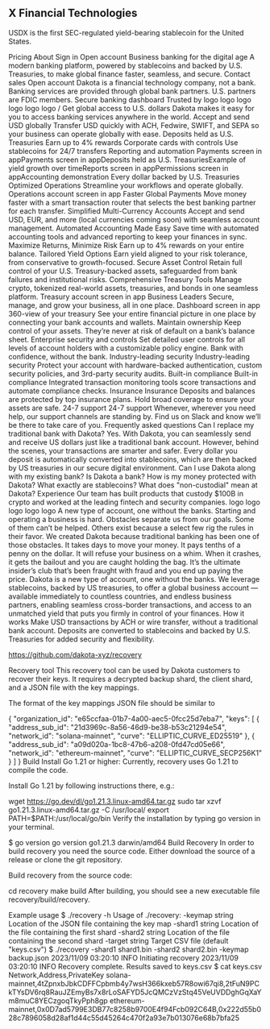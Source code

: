 ## X Financial Technologies

USDX is the first SEC-regulated yield-bearing stablecoin for the United States.



Pricing
About
Sign in
Open account
Business banking for the digital age
A modern banking platform, powered by stablecoins and backed by U.S. Treasuries, to make global finance faster, seamless, and secure.
Contact sales
Open account
Dakota is a financial technology company, not a bank. Banking services are provided through global bank partners. U.S. partners are FDIC members.
Secure banking dashboard
Trusted by
logo
logo
logo
logo
logo
logo
/
Get global access to U.S. dollars
Dakota makes it easy for you to access banking services anywhere in the world.
Accept and send USD globally
Transfer USD quickly with ACH, Fedwire, SWIFT, and SEPA so your business can operate globally with ease.
Deposits held as U.S. Treasuries
Earn up to 4% rewards
Corporate cards with controls
Use stablecoins for 24/7 transfers
Reporting and automation
Payments screen in appPayments screen in appDeposits held as U.S. TreasuriesExample of yield growth over timeReports screen in appPermissions screen in appAccounting demonstration
Every dollar backed by U.S. Treasuries
Optimized Operations
Streamline your workflows and operate globally.
Operations account screen in app
Faster Global Payments
Move money faster with a smart transaction router that selects the best banking partner for each transfer.
Simplified Multi-Currency Accounts
Accept and send USD, EUR, and more (local currencies coming soon) with seamless account management.
Automated Accounting Made Easy
Save time with automated accounting tools and advanced reporting to keep your finances in sync.
Maximize Returns, Minimize Risk
Earn up to 4% rewards on your entire balance.
Tailored Yield Options
Earn yield aligned to your risk tolerance, from conservative to growth-focused.
Secure Asset Control
Retain full control of your U.S. Treasury-backed assets, safeguarded from bank failures and institutional risks.
Comprehensive Treasury Tools
Manage crypto, tokenized real-world assets, treasuries, and bonds in one seamless platform.
Treasury account screen in app
Business Leaders
Secure, manage, and grow your business, all in one place.
Dashboard screen in app
360-view of your treasury
See your entire financial picture in one place by connecting your bank accounts and wallets.
Maintain ownership
Keep control of your assets. They’re never at risk of default on a bank’s balance sheet.
Enterprise security and controls
Set detailed user controls for all levels of account holders with a customizable policy engine.
Bank with confidence, without the bank.
Industry-leading security
Industry-leading security
Protect your account with hardware-backed authentication, custom security policies, and 3rd-party security audits.
Built-in compliance
Built-in compliance
Integrated transaction monitoring tools score transactions and automate compliance checks.
Insurance
Insurance
Deposits and balances are protected by top insurance plans. Hold broad coverage to ensure your assets are safe.
24-7 support
24-7 support
Whenever, wherever you need help, our support channels are standing by. Find us on Slack and know we’ll be there to take care of you.
Frequently asked questions
Can I replace my traditional bank with Dakota?
Yes. With Dakota, you can seamlessly send and receive US dollars just like a traditional bank account. However, behind the scenes, your transactions are smarter and safer. Every dollar you deposit is automatically converted into stablecoins, which are then backed by US treasuries in our secure digital environment.
Can I use Dakota along with my existing bank?
Is Dakota a bank?
How is my money protected with Dakota?
What exactly are stablecoins?
What does "non-custodial" mean at Dakota?
Experience
Our team has built products that custody $100B in crypto and worked at the leading fintech and security companies.
logo
logo
logo
logo
logo
A new type of account, one without the banks.
Starting and operating a business is hard. Obstacles separate us from our goals. Some of them can’t be helped. Others exist because a select few rig the rules in their favor. 
We created Dakota because traditional banking has been one of those obstacles. It takes days to move your money. It pays tenths of a penny on the dollar. It will refuse your business on a whim. When it crashes, it gets the bailout and you are caught holding the bag. It’s the ultimate insider’s club that’s been fraught with fraud and you end up paying the price.
Dakota is a new type of account, one without the banks.
We leverage stablecoins, backed by US treasuries, to offer a global business account — available immediately to countless countries, and endless business partners, enabling seamless cross-border transactions, and access to an unmatched yield that puts you firmly in control of your finances.
How it works
Make USD transactions by ACH or wire transfer, without a traditional bank account. Deposits are converted to stablecoins and backed by U.S. Treasuries for added security and flexibility.

https://github.com/dakota-xyz/recovery

Recovery tool
This recovery tool can be used by Dakota customers to recover their keys. It requires a decrypted backup shard, the client shard, and a JSON file with the key mappings.

The format of the key mappings JSON file should be similar to

{
  "organization_id": "e65ccfaa-01b7-4a00-aec5-0fcc25d7eba7",
  "keys": [
    {
      "address_sub_id": "21d3969c-8a56-46d9-be38-b53c21294e54",
      "network_id": "solana-mainnet",
      "curve": "ELLIPTIC_CURVE_ED25519"
    },
    {
      "address_sub_id": "a09d020a-1bc8-47b6-a208-0fd47cd05e66",
      "network_id": "ethereum-mainnet",
      "curve": "ELLIPTIC_CURVE_SECP256K1"
    }
  ]
}
Build
Install Go 1.21 or higher:
Currently, recovery uses Go 1.21 to compile the code.

Install Go 1.21 by following instructions there, e.g.:

wget https://go.dev/dl/go1.21.3.linux-amd64.tar.gz
sudo tar xzvf go1.21.3.linux-amd64.tar.gz -C /usr/local/
export PATH=$PATH:/usr/local/go/bin
Verify the installation by typing go version in your terminal.

$ go version
go version go1.21.3 darwin/amd64
Build Recovery
In order to build recovery you need the source code. Either download the source of a release or clone the git repository.

Build recovery from the source code:

cd recovery
make build
After building, you should see a new executable file recovery/build/recovery.

Example usage
$ ./recovery -h
Usage of ./recovery:
  -keymap string
        Location of the JSON file containing the key map
  -shard1 string
        Location of the file containing the first shard
  -shard2 string
        Location of the file containing the second shard
  -target string
        Target CSV file (default "keys.csv")
$ ./recovery -shard1 shard1.bin -shard2 shard2.bin -keymap backup.json
2023/11/09 03:20:10 INFO Initiating recovery
2023/11/09 03:20:10 INFO Recovery complete. Results saved to keys.csv
$ cat keys.csv
Network,Address,PrivateKey
solana-mainnet,4tZpnxbJbkCDFFCpbmb4y7wsH366kxeb57R8owi67qi8,2tFuN9PCkTYsDV6rq8RauJZEmyBs7x8rLoSAFYD5JcQMCzVzStq45VeUVDDghGqXaYm8muC8YECzgoqTkyPph8gp
ethereum-mainnet,0x0D7ad5799E3DB77c8258b9700E4f94Fcb092C64B,0x222d55b028c7896058d28af1d44c55d45264c470f2a93e7b013076e68b7bfa25
